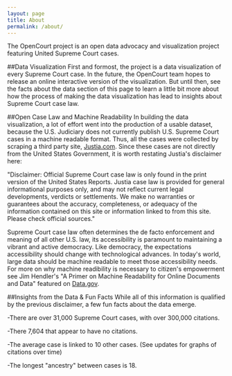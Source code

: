 ```yaml
---
layout: page
title: About
permalink: /about/
---
```



The OpenCourt project is an open data advocacy and visualization project featuring United Supreme Court cases.

##Data Visualization
First and formost, the project is a data visualization of every Supreme Court case. In the future, the OpenCourt team hopes to release an online interactive version of the visualization. But until then, see the facts about the data section of this page to learn a little bit more about how the process of making the data visualization has lead to insights about Supreme Court case law.

##Open Case Law and Machine Readability
In building the data visualization, a lot of effort went into the production of a usable dataset, because the U.S. Judiciary does not currently publish U.S. Supreme Court cases in a machine readable format. Thus, all the cases were collected by scraping a third party site, [Justia.com](https://supreme.justia.com). Since these cases are not directly from the United States Government, it is worth restating Justia's disclaimer here:

"Disclaimer: Official Supreme Court case law is only found in the print version of the United States Reports. Justia case law is provided for general informational purposes only, and may not reflect current legal developments, verdicts or settlements. We make no warranties or guarantees about the accuracy, completeness, or adequacy of the information contained on this site or information linked to from this site. Please check official sources."

Supreme Court case law often determines the de facto enforcement and meaning of all other U.S. law, its accessibility is paramount to maintaining a vibrant and active democracy. Like democracy, the expectations accessibility should change with technological advances. In today's world, large data should be machine readable to meet those accessibility needs. For more on why machine readibility is necessary to citizen's empowerment see Jim Hendler's "A Primer on Machine Readability for Online Documents and Data" featured on [Data.gov](https://www.data.gov/developers/blog/primer-machine-readability-online-documents-and-data).

##Insights from the Data & Fun Facts
While all of this information is qualified by the previous disclaimer, a few fun facts about the data emerge.

-There are over 31,000 Supreme Court cases, with over 300,000 citations.

-There 7,604 that appear to have no citations. 

-The average case is linked to 10 other cases. (See updates for graphs of citations over time)

-The longest "ancestry" between cases is 18.
